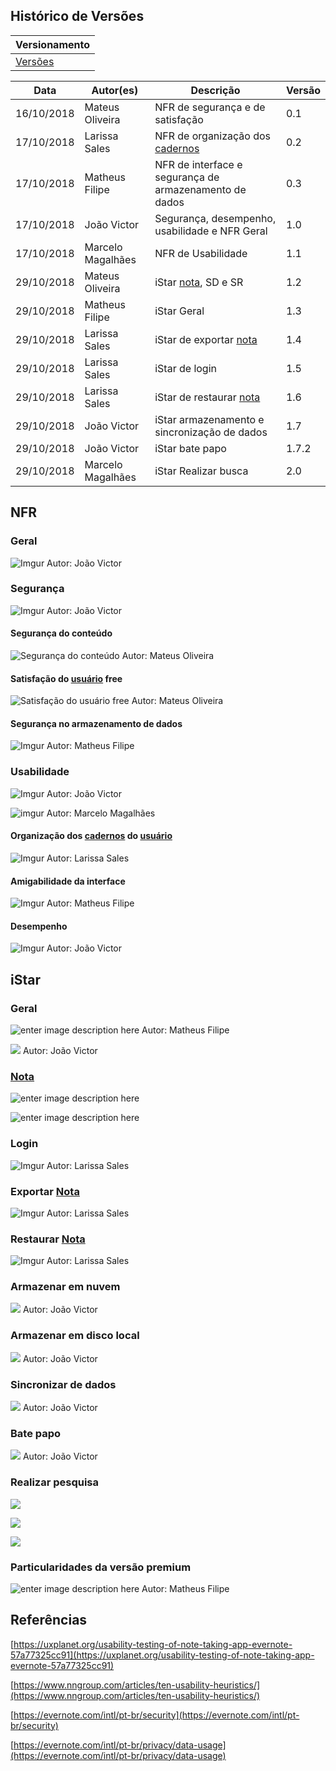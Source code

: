 

## Histórico de Versões

|Versionamento|
|-------|
|[Versões](https://requisitos-2018-2-evernote.github.io/Evernote/Modelagem4-versões) |

 |Data| Autor(es) |Descrição| Versão|
 |--|--|--|--|
 | 16/10/2018 | Mateus Oliveira  | NFR de segurança e de satisfação | 0.1 |
 | 17/10/2018 | Larissa Sales | NFR de organização dos [cadernos](https://requisitos-2018-2-evernote.github.io/Evernote/Modelagem/#caderno) | 0.2 |
 | 17/10/2018 | Matheus Filipe | NFR de interface e segurança de armazenamento de dados | 0.3 |
 | 17/10/2018 | João Victor | Segurança, desempenho, usabilidade e NFR Geral | 1.0|
 | 17/10/2018 | Marcelo Magalhães | NFR de Usabilidade | 1.1 |
 | 29/10/2018 | Mateus Oliveira| iStar [nota](https://requisitos-2018-2-evernote.github.io/Evernote/Modelagem/#nota), SD e SR | 1.2 |
 | 29/10/2018 | Matheus Filipe | iStar Geral|1.3|
 | 29/10/2018 | Larissa Sales | iStar de exportar [nota](https://requisitos-2018-2-evernote.github.io/Evernote/Modelagem/#nota) | 1.4 |
 | 29/10/2018 | Larissa Sales | iStar de login | 1.5 |
 | 29/10/2018 | Larissa Sales | iStar de restaurar [nota](https://requisitos-2018-2-evernote.github.io/Evernote/Modelagem/#nota) | 1.6 |
 | 29/10/2018 | João Victor | iStar armazenamento e sincronização de dados | 1.7 |
 | 29/10/2018 | João Victor | iStar bate papo | 1.7.2 |
 | 29/10/2018 | Marcelo Magalhães | iStar Realizar busca | 2.0 |




## NFR

### Geral
![Imgur](https://i.imgur.com/hICZgwT.jpg)
Autor: João Victor

### Segurança
![Imgur](https://i.imgur.com/1YSqujo.jpg)
Autor: João Victor

#### Segurança do conteúdo
![Segurança do conteúdo](https://i.imgur.com/DZiVsXy.png)
Autor: Mateus Oliveira

#### Satisfação do [usuário](https://requisitos-2018-2-evernote.github.io/Evernote/Modelagem/#usuario) free
![Satisfação do [usuário](https://requisitos-2018-2-evernote.github.io/Evernote/Modelagem/#usuario) free](https://i.imgur.com/HvIosgP.png)
Autor: Mateus Oliveira

#### Segurança no armazenamento de dados
![Imgur](https://i.imgur.com/fVhsG4j.jpg)
Autor: Matheus Filipe

### Usabilidade
![Imgur](https://i.imgur.com/yFzCSGQ.jpg)
Autor: João Victor

![imgur](https://i.imgur.com/J99s7Nl.png)
Autor: Marcelo Magalhães

#### Organização dos [cadernos](https://requisitos-2018-2-evernote.github.io/Evernote/Modelagem/#caderno) do [usuário](https://requisitos-2018-2-evernote.github.io/Evernote/Modelagem/#usuario)
![Imgur](https://i.imgur.com/FTyDMtR.jpg)
Autor: Larissa Sales


#### Amigabilidade da interface
![Imgur](https://i.imgur.com/013HZBS.jpg)
Autor: Matheus Filipe

#### Desempenho
![Imgur](https://i.imgur.com/Ez9PBPY.jpg)
Autor: João Victor

## iStar

### Geral

![enter image description here](https://i.imgur.com/81ivaaf.jpg)
Autor: Matheus Filipe

![](https://i.imgur.com/SBOuWzK.png)
Autor: João Victor

### [Nota](https://requisitos-2018-2-evernote.github.io/Evernote/Modelagem/#nota)

![enter image description here](https://i.imgur.com/VYNDkO1.png)

![enter image description here](https://i.imgur.com/hySobTH.png)

### Login

![Imgur](https://i.imgur.com/Nl7ftNu.png)
Autor: Larissa Sales

### Exportar [Nota](https://requisitos-2018-2-evernote.github.io/Evernote/Modelagem/#nota)

![Imgur](https://i.imgur.com/IVM3fnd.png)
Autor: Larissa Sales

### Restaurar [Nota](https://requisitos-2018-2-evernote.github.io/Evernote/Modelagem/#nota)

![Imgur](https://i.imgur.com/7R6KzeU.png)
Autor: Larissa Sales

### Armazenar em nuvem
![](https://i.imgur.com/rYRpboG.png)
Autor: João Victor

### Armazenar em disco local
![](https://i.imgur.com/kpOgcCF.png)
Autor: João Victor

### Sincronizar de dados

![](https://i.imgur.com/oAvIV7z.png)
Autor: João Victor

### Bate papo
![](https://i.imgur.com/0TnPuOd.png)
Autor: João Victor

### Realizar pesquisa

![](https://i.imgur.com/sDjtZqK.png)

![](https://i.imgur.com/BgR4duf.png)

![](https://i.imgur.com/DzgLTwc.png)

### Particularidades da versão premium
![enter image description here](https://i.imgur.com/sCGtOJg.jpg)
Autor: Matheus Filipe


## Referências
[https://uxplanet.org/usability-testing-of-note-taking-app-evernote-57a77325cc91](https://uxplanet.org/usability-testing-of-note-taking-app-evernote-57a77325cc91)

[https://www.nngroup.com/articles/ten-usability-heuristics/](https://www.nngroup.com/articles/ten-usability-heuristics/)

[https://evernote.com/intl/pt-br/security](https://evernote.com/intl/pt-br/security)

[https://evernote.com/intl/pt-br/privacy/data-usage](https://evernote.com/intl/pt-br/privacy/data-usage)

